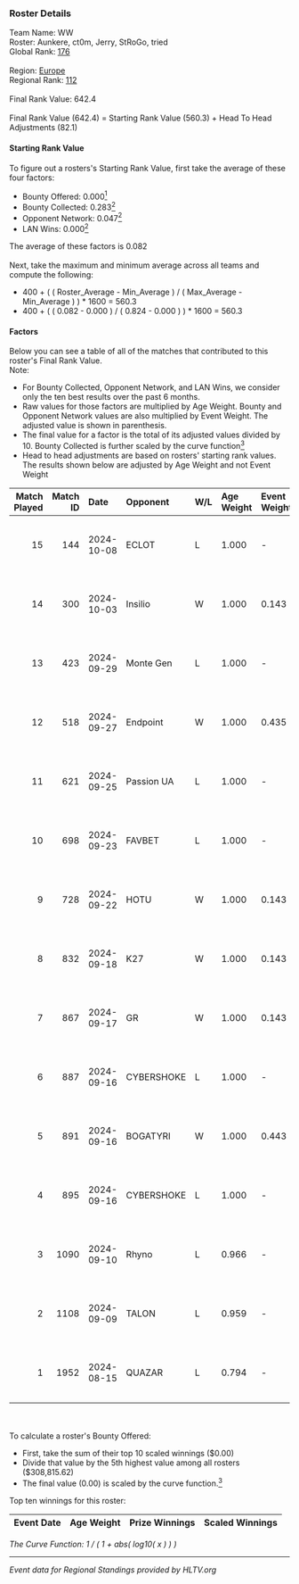 ### Roster Details<br />
Team Name: WW<br />
Roster: Aunkere, ct0m, Jerry, StRoGo, tried<br />
Global Rank: [176](../../standings_global_2024_10_15.md)<br />
<br />
Region: [Europe]( ../../standings_europe_2024_10_15.md)<br />
Regional Rank: [112]( ../../standings_europe_2024_10_15.md)<br />
<br />
Final Rank Value:  642.4<br />
<br />
Final Rank Value (642.4) = Starting Rank Value (560.3) + Head To Head Adjustments (82.1)<br />

#### Starting Rank Value<br />
To figure out a rosters's Starting Rank Value, first take the average of these four factors:<br />
- Bounty Offered: 0.000[<sup>1</sup>](#table2)
- Bounty Collected: 0.283[<sup>2</sup>](#table1)
- Opponent Network: 0.047[<sup>2</sup>](#table1)
- LAN Wins: 0.000[<sup>2</sup>](#table1)

The average of these factors is 0.082<br />
<br />
Next, take the maximum and minimum average across all teams and compute the following:<br />
- 400 + ( ( Roster_Average - Min_Average ) / ( Max_Average - Min_Average ) ) * 1600 = 560.3
- 400 + ( ( 0.082 - 0.000 ) / ( 0.824 - 0.000 ) ) * 1600 = 560.3


#### Factors<br />
Below you can see a table of all of the matches that contributed to this roster's Final Rank Value.<br />
Note:<br />

- For Bounty Collected, Opponent Network, and LAN Wins, we consider only the ten best results over the past 6 months.
- Raw values for those factors are multiplied by Age Weight. Bounty and Opponent Network values are also multiplied by Event Weight. The adjusted value is shown in parenthesis.
- The final value for a factor is the total of its adjusted values divided by 10. Bounty Collected is further scaled by the curve function[<sup>3</sup>](#curveFunction)
- Head to head adjustments are based on rosters' starting rank values. The results shown below are adjusted by Age Weight and not Event Weight
<span id="table1"></span><br />


| Match Played | Match ID | Date       | Opponent   | W/L | Age Weight | Event Weight | Bounty Collected | Opponent Network | LAN Wins  | H2H Adj. | Roster                               |
| -: | -: | :- | :- | :- | :- | :- | :- | :- | :- | -: | :- |
|           15 |      144 | 2024-10-08 | ECLOT      | L   | 1.000      | -            | -                | -                | -         |    -3.92 | Aunkere, ct0m, Jerry, StRoGo, tried  |
|           14 |      300 | 2024-10-03 | Insilio    | W   | 1.000      | 0.143        | 0.038 (0.005)    | 0.690 (0.099)    | 0 (0.000) |    27.09 | Aunkere, ct0m, Jerry, StRoGo, tried  |
|           13 |      423 | 2024-09-29 | Monte Gen  | L   | 1.000      | -            | -                | -                | -         |    -3.80 | Aunkere, ct0m, kelieN, StRoGo, tried |
|           12 |      518 | 2024-09-27 | Endpoint   | W   | 1.000      | 0.435        | 0.052 (0.023)    | 0.590 (0.257)    | 0 (0.000) |    26.89 | Aunkere, ct0m, Jerry, StRoGo, tried  |
|           11 |      621 | 2024-09-25 | Passion UA | L   | 1.000      | -            | -                | -                | -         |    -3.39 | Aunkere, ct0m, Jerry, StRoGo, tried  |
|           10 |      698 | 2024-09-23 | FAVBET     | L   | 1.000      | -            | -                | -                | -         |    -4.18 | Aunkere, ct0m, Jerry, StRoGo, tried  |
|            9 |      728 | 2024-09-22 | HOTU       | W   | 1.000      | 0.143        | 0.006 (0.001)    | 0.435 (0.062)    | 0 (0.000) |    24.69 | Aunkere, ct0m, Jerry, StRoGo, tried  |
|            8 |      832 | 2024-09-18 | K27        | W   | 1.000      | 0.143        | 0.000 (0.000)    | 0.220 (0.031)    | 0 (0.000) |    19.87 | Aunkere, ct0m, Jerry, StRoGo, tried  |
|            7 |      867 | 2024-09-17 | GR         | W   | 1.000      | 0.143        | 0.003 (0.000)    | 0.127 (0.018)    | 0 (0.000) |    21.52 | Aunkere, ct0m, Jerry, StRoGo, tried  |
|            6 |      887 | 2024-09-16 | CYBERSHOKE | L   | 1.000      | -            | -                | -                | -         |    -2.33 | Aunkere, ct0m, Jerry, StRoGo, tried  |
|            5 |      891 | 2024-09-16 | BOGATYRI   | W   | 1.000      | 0.443        | 0.000 (0.000)    | 0.000 (0.000)    | 0 (0.000) |     9.60 | Aunkere, ct0m, Jerry, StRoGo, tried  |
|            4 |      895 | 2024-09-16 | CYBERSHOKE | L   | 1.000      | -            | -                | -                | -         |    -2.15 | Aunkere, ct0m, Jerry, StRoGo, tried  |
|            3 |     1090 | 2024-09-10 | Rhyno      | L   | 0.966      | -            | -                | -                | -         |    -4.47 | Aunkere, ct0m, Jerry, StRoGo, tried  |
|            2 |     1108 | 2024-09-09 | TALON      | L   | 0.959      | -            | -                | -                | -         |    -9.94 | Aunkere, ct0m, Jerry, StRoGo, tried  |
|            1 |     1952 | 2024-08-15 | QUAZAR     | L   | 0.794      | -            | -                | -                | -         |   -13.39 | Aunkere, ct0m, Jerry, StRoGo, tried  |

<br />
<span id="table2"></span><br />
To calculate a roster's Bounty Offered:<br />

- First, take the sum of their top 10 scaled winnings ($0.00)
- Divide that value by the 5th highest value among all rosters ($308,815.62)
- The final value (0.00) is scaled by the curve function.[<sup>3</sup>](#curveFunction)

Top ten winnings for this roster:<br />

| Event Date | Age Weight | Prize Winnings | Scaled Winnings |
| :- | -: | :- | :- |


<span id="curveFunction"></span>_The Curve Function: 1 / ( 1 + abs( log10( x ) ) )_<br />

---
_Event data for Regional Standings provided by HLTV.org_<br />
